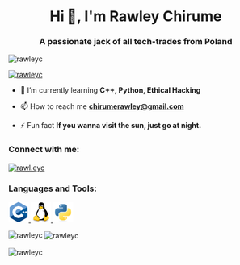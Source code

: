 <h1 align="center">Hi 👋, I'm Rawley Chirume</h1>
<h3 align="center">A passionate jack of all tech-trades from Poland</h3>

<p align="left"> <img src="https://komarev.com/ghpvc/?username=rawleyc&label=Profile%20views&color=0e75b6&style=flat" alt="rawleyc" /> </p>

<p align="left"> <a href="https://github.com/ryo-ma/github-profile-trophy"><img src="https://github-profile-trophy.vercel.app/?username=rawleyc" alt="rawleyc" /></a> </p>

- 🌱 I’m currently learning **C++, Python, Ethical Hacking**

- 📫 How to reach me **chirumerawley@gmail.com**

- ⚡ Fun fact **If you wanna visit the sun, just go at night.**

<h3 align="left">Connect with me:</h3>
<p align="left">
<a href="https://instagram.com/rawl.eyc" target="blank"><img align="center" src="https://raw.githubusercontent.com/rahuldkjain/github-profile-readme-generator/master/src/images/icons/Social/instagram.svg" alt="rawl.eyc" height="30" width="40" /></a>
</p>

<h3 align="left">Languages and Tools:</h3>
<p align="left"> <a href="https://www.w3schools.com/cpp/" target="_blank" rel="noreferrer"> <img src="https://raw.githubusercontent.com/devicons/devicon/master/icons/cplusplus/cplusplus-original.svg" alt="cplusplus" width="40" height="40"/> </a> <a href="https://www.linux.org/" target="_blank" rel="noreferrer"> <img src="https://raw.githubusercontent.com/devicons/devicon/master/icons/linux/linux-original.svg" alt="linux" width="40" height="40"/> </a> <a href="https://www.python.org" target="_blank" rel="noreferrer"> <img src="https://raw.githubusercontent.com/devicons/devicon/master/icons/python/python-original.svg" alt="python" width="40" height="40"/> </a> </p>

<p><img align="left" src="https://github-readme-stats.vercel.app/api/top-langs?username=rawleyc&show_icons=true&locale=en&layout=compact" alt="rawleyc" /></p>

<p>&nbsp;<img align="center" src="https://github-readme-stats.vercel.app/api?username=rawleyc&show_icons=true&locale=en" alt="rawleyc" /></p>

<p><img align="center" src="https://github-readme-streak-stats.herokuapp.com/?user=rawleyc&" alt="rawleyc" /></p>
